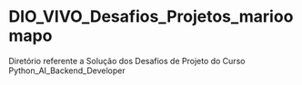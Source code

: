 # DIO_VIVO_Desafios_Projetos_marioomapo
Diretório referente a Solução dos Desafios de Projeto do Curso Python_AI_Backend_Developer
